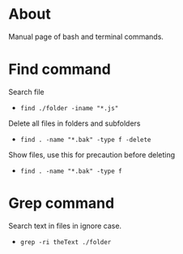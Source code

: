 # About

Manual page of bash and terminal
commands. 

# Find command

Search file
- `find ./folder -iname "*.js"`

Delete all files in folders and subfolders
- `find . -name "*.bak" -type f -delete`

Show files, use this for precaution before deleting
- `find . -name "*.bak" -type f`

# Grep command

Search text in files in ignore case.
- `grep -ri theText ./folder`
